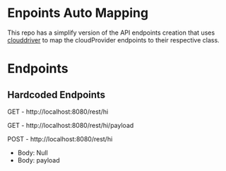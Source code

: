 # Enpoints Auto Mapping

This repo has a simplify version of the API endpoints creation that uses [clouddriver](https://github.com/spinnaker/clouddriver) to map the cloudProvider endpoints to their respective class.


# Endpoints

## Hardcoded Endpoints

GET - http://localhost:8080/rest/hi

GET - http://localhost:8080/rest/hi/payload

POST - http://localhost:8080/rest/hi
* Body: Null
* Body: payload
